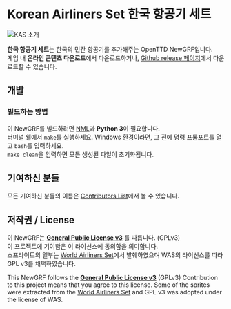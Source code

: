 # Korean Airliners Set 한국 항공기 세트

![KAS 소개](https://user-images.githubusercontent.com/85421764/172054052-856074b5-b567-47b6-9720-22ea1649b6dc.png)

**한국 항공기 세트**는 한국의 민간 항공기를 추가해주는 OpenTTD NewGRF입니다.  
게임 내 **온라인 콘텐츠 다운로드**에서 다운로드하거나, [Github release 페이지](https://github.com/GBLINER/KoreanAirlinersSet/releases)에서 다운로드할 수 있습니다.

## 개발
### 빌드하는 방법
이 NewGRF를 빌드하려면 [NML](https://github.com/OpenTTD/nml)과 **Python 3**이 필요합니다.  
터미널 쉘에서 ``make``를 실행하세요. Windows 환경이라면, 그 전에 명령 프롬포트를 열고 ``bash``를 입력하세요.  
``make clean``을 입력하면 모든 생성된 파일이 초기화됩니다.

## 기여하신 분들
모든 기여하신 분들의 이름은 [Contributors List](https://github.com/GBLINER/KoreanAirlinersSet/wiki/Contributors-List-%EA%B8%B0%EC%97%AC%EC%9E%90-%EB%AA%A9%EB%A1%9D)에서 볼 수 있습니다.
## 저작권 / License
이 NewGRF는 **[General Public License v3](https://www.gnu.org/licenses/gpl-3.0.html)** 를 따릅니다. (GPLv3) <br>
이 프로젝트에 기여함은 이 라이선스에 동의함을 의미합니다. <br>
스프라이트의 일부는 [World Airliners Set](https://www.tt-forums.net/viewtopic.php?t=39227)에서 발췌하였으며 WAS의 라이선스를 따라  GPL v3를 채택하였습니다.

This NewGRF follows the **[General Public License v3](https://www.gnu.org/licenses/gpl-3.0.html)** (GPLv3)
Contribution to this project means that you agree to this license.
Some of the sprites were extracted from the [World Airliners Set](https://www.tt-forums.net/viewtopic.php?t=39227) and GPL v3 was adopted under the license of WAS.
